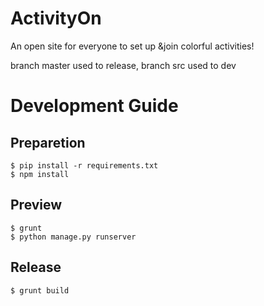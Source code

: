 # ActivityOn
An open site for everyone to set up &amp;join colorful activities!

branch master used to release, branch src used to dev

# Development Guide

## Preparetion

    $ pip install -r requirements.txt
    $ npm install

## Preview
    $ grunt
    $ python manage.py runserver

## Release
    $ grunt build
